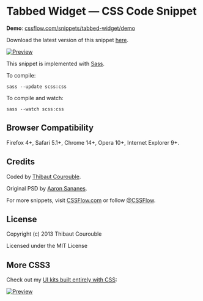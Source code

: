 # Tabbed Widget — CSS Code Snippet

**Demo**: [cssflow.com/snippets/tabbed-widget/demo](http://www.cssflow.com/snippets/tabbed-widget/demo)

Download the latest version of this snippet [here](http://www.cssflow.com/snippets/tabbed-widget.zip).

[![Preview](http://cdn.cssflow.com/snippets/tabbed-widget/preview-580.png)](http://www.cssflow.com/snippets/tabbed-widget)

This snippet is implemented with [Sass](https://github.com/nex3/sass).

To compile:

`sass --update scss:css`

To compile and watch:

`sass --watch scss:css`

## Browser Compatibility

Firefox 4+, Safari 5.1+, Chrome 14+, Opera 10+, Internet Explorer 9+.

## Credits

Coded by [Thibaut Courouble](http://thibaut.me).

Original PSD by [Aaron Sananes](http://dribbble.com/shots/961963-Contact-Designers-PSD-Included).

For more snippets, visit [CSSFlow.com](http://www.cssflow.com) or follow [@CSSFlow](https://twitter.com/CSSFlow).

## License

Copyright (c) 2013 Thibaut Courouble

Licensed under the MIT License

## More CSS3

Check out my [UI kits built entirely with CSS](http://www.cssflow.com/ui-kits):

[![Preview](http://cdn.cssflow.com/kits/all_kits_preview_850.png)](http://www.cssflow.com/ui-kits)
